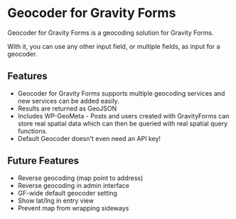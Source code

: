 Geocoder for Gravity Forms
==========================

Geocoder for Gravity Forms is a geocoding solution for Gravity Forms. 

With it, you can use any other input field, or multiple fields, as input for a geocoder.

Features
--------

 * Geocoder for Gravity Forms supports multiple geocoding services and new services can be added easily. 
 * Results are returned as GeoJSON
 * Includes WP-GeoMeta - Posts and users created with GravityForms can store real spatial data which can then be queried with real spatial query functions.
 * Default Geocoder doesn't even need an API key!

Future Features
---------------

 * Reverse geocoding (map point to address)
 * Reverse geocoding in admin interface
 * GF-wide default geocoder setting
 * Show lat/lng in entry view
 * Prevent map from wrapping sideways

